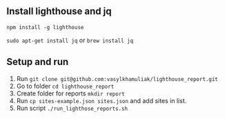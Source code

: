 ## Install lighthouse and jq

`npm install -g lighthouse`

`sudo apt-get install jq` or `brew install jq`

## Setup and run

1. Run `git clone git@github.com:vasylkhamuliak/lighthouse_report.git`
2. Go to folder `cd lighthouse_report`
3. Create folder for reports `mkdir report`
3. Run `cp sites-example.json sites.json` and add sites in list.
4. Run script `./run_lighthose_reports.sh`
